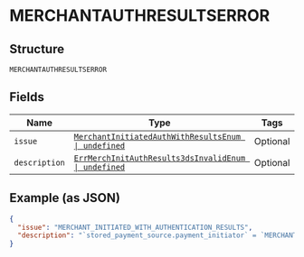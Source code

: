 
# MERCHANTAUTHRESULTSERROR

## Structure

`MERCHANTAUTHRESULTSERROR`

## Fields

| Name | Type | Tags | Description |
|  --- | --- | --- | --- |
| `issue` | [`MerchantInitiatedAuthWithResultsEnum \| undefined`](../../doc/models/merchant-initiated-auth-with-results-enum.md) | Optional | - |
| `description` | [`ErrMerchInitAuthResults3dsInvalidEnum \| undefined`](../../doc/models/err-merch-init-auth-results-3-ds-invalid-enum.md) | Optional | - |

## Example (as JSON)

```json
{
  "issue": "MERCHANT_INITIATED_WITH_AUTHENTICATION_RESULTS",
  "description": "`stored_payment_source.payment_initiator` = `MERCHANT` is not supported if 3D-Secure authentication results are present in the order. 3D-Secure authentication results can be present in the order only when customer is the payment initiator. It is semantically incorrect to perform a merchant initiated payment with 3D-Secure authentication results is the order."
}
```

